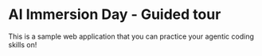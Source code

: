 # AI Immersion Day - Guided tour

This is a sample web application that you can practice your agentic coding skills on!
